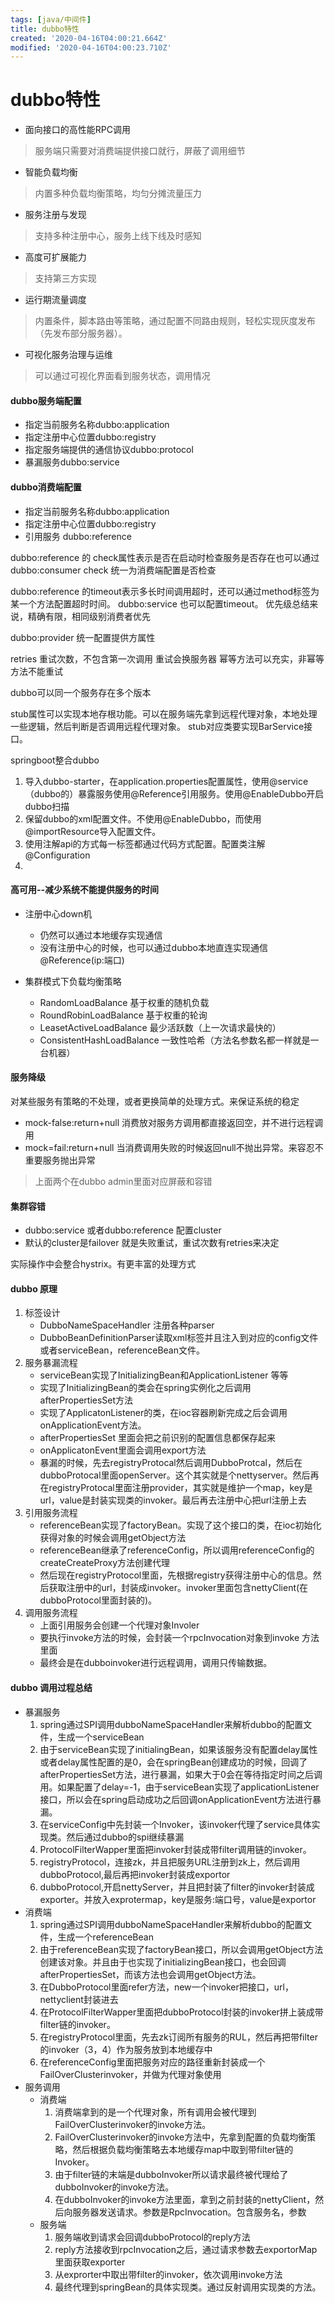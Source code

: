 ```yaml
---
tags: [java/中间件]
title: dubbo特性
created: '2020-04-16T04:00:21.664Z'
modified: '2020-04-16T04:00:23.710Z'
---
```


# dubbo特性
- 面向接口的高性能RPC调用
> 服务端只需要对消费端提供接口就行，屏蔽了调用细节
- 智能负载均衡
>内置多种负载均衡策略，均匀分摊流量压力
- 服务注册与发现
>支持多种注册中心，服务上线下线及时感知
- 高度可扩展能力
> 支持第三方实现
- 运行期流量调度
> 内置条件，脚本路由等策略，通过配置不同路由规则，轻松实现灰度发布（先发布部分服务器）。
- 可视化服务治理与运维
> 可以通过可视化界面看到服务状态，调用情况

#### dubbo服务端配置
- 指定当前服务名称dubbo:application
- 指定注册中心位置dubbo:registry
- 指定服务端提供的通信协议dubbo:protocol
- 暴漏服务dubbo:service
#### dubbo消费端配置
- 指定当前服务名称dubbo:application
- 指定注册中心位置dubbo:registry
- 引用服务 dubbo:reference
 



dubbo:reference 的 check属性表示是否在启动时检查服务是否存在也可以通过dubbo:consumer check 统一为消费端配置是否检查

dubbo:reference 的timeout表示多长时间调用超时，还可以通过method标签为某一个方法配置超时时间。
dubbo:service 也可以配置timeout。
优先级总结来说，精确有限，相同级别消费者优先

dubbo:provider 统一配置提供方属性

retries 重试次数，不包含第一次调用
重试会换服务器
幂等方法可以充实，非幂等方法不能重试

dubbo可以同一个服务存在多个版本

stub属性可以实现本地存根功能。可以在服务端先拿到远程代理对象，本地处理一些逻辑，然后判断是否调用远程代理对象。
stub对应类要实现BarService接口。

springboot整合dubbo
1. 导入dubbo-starter，在application.properties配置属性，使用@service（dubbo的）暴露服务使用@Reference引用服务。使用@EnableDubbo开启dubbo扫描
2. 保留dubbo的xml配置文件。不使用@EnableDubbo，而使用@importResource导入配置文件。
3. 使用注解api的方式每一标签都通过代码方式配置。配置类注解@Configuration
4. 
#### 高可用--减少系统不能提供服务的时间
- 注册中心down机
    - 仍然可以通过本地缓存实现通信
    - 没有注册中心的时候，也可以通过dubbo本地直连实现通信@Reference(ip:端口)

- 集群模式下负载均衡策略
    - RandomLoadBalance 基于权重的随机负载
    - RoundRobinLoadBalance 基于权重的轮询
    - LeasetActiveLoadBalance 最少活跃数（上一次请求最快的）
    - ConsistentHashLoadBalance 一致性哈希（方法名参数名都一样就是一台机器）

#### 服务降级
对某些服务有策略的不处理，或者更换简单的处理方式。来保证系统的稳定
- mock-false:return+null  消费放对服务方调用都直接返回空，并不进行远程调用
- mock=fail:return+null 当消费调用失败的时候返回null不抛出异常。来容忍不重要服务抛出异常
> 上面两个在dubbo admin里面对应屏蔽和容错


#### 集群容错
- dubbo:service 或者dubbo:reference 配置cluster 
- 默认的cluster是failover 就是失败重试，重试次数有retries来决定

实际操作中会整合hystrix。有更丰富的处理方式


#### dubbo 原理
1. 标签设计
    - DubboNameSpaceHandler 注册各种parser
    - DubboBeanDefinitionParser读取xml标签并且注入到对应的config文件或者serviceBean，referenceBean文件。
2. 服务暴漏流程
    - serviceBean实现了InitializingBean和ApplicationListener 等等
    - 实现了InitializingBean的类会在spring实例化之后调用afterPropertiesSet方法
    - 实现了ApplicatonListener<ContextRefreshContext>的类，在ioc容器刷新完成之后会调用onApplicationEvent方法。
    - afterPropertiesSet 里面会把之前识别的配置信息都保存起来
    - onApplicatonEvent里面会调用export方法
    - 暴漏的时候，先去registryProtocal然后调用DubboProtcal，然后在dubboProtocal里面openServer。这个其实就是个nettyserver。然后再在registryProtocal里面注册provider，其实就是维护一个map，key是url，value是封装实现类的invoker。最后再去注册中心把url注册上去
3. 引用服务流程
    - referenceBean实现了factoryBean。实现了这个接口的类，在ioc初始化获得对象的时候会调用getObject方法
    - referenceBean继承了referenceConfig，所以调用referenceConfig的createCreateProxy方法创建代理
    - 然后现在registryProtocol里面，先根据registry获得注册中心的信息。然后获取注册中的url，封装成invoker。invoker里面包含nettyClient(在dubboProtocol里面封装的)。
4. 调用服务流程
    - 上面引用服务会创建一个代理对象Involer
    - 要执行invoke方法的时候，会封装一个rpcInvocation对象到invoke 方法里面
    - 最终会是在dubboinvoker进行远程调用，调用只传输数据。
    
#### dubbo 调用过程总结
- 暴漏服务
    1. spring通过SPI调用dubboNameSpaceHandler来解析dubbo的配置文件，生成一个serviceBean
    2. 由于serviceBean实现了initialingBean，如果该服务没有配置delay属性或者delay属性配置的是0，会在springBean创建成功的时候，回调了afterPropertiesSet方法，进行暴漏，如果大于0会在等待指定时间之后调用。如果配置了delay=-1，由于serviceBean实现了applicationListener接口，所以会在spring启动成功之后回调onApplicationEvent方法进行暴漏。
    3. 在serviceConfig中先封装一个Invoker，该invoker代理了service具体实现类。然后通过dubbo的spi继续暴漏
    4. ProtocolFilterWapper里面把invoker封装成带filter调用链的invoker。
    5. registryProtocol，连接zk，并且把服务URL注册到zk上，然后调用dubboProtocol,最后再把invoker封装成exportor
    6. dubboProtocol,开启nettyServer，并且把封装了filter的invoker封装成exporter。并放入exprotermap，key是服务:端口号，value是exportor
- 消费端
    1. spring通过SPI调用dubboNameSpaceHandler来解析dubbo的配置文件，生成一个referenceBean
    2. 由于referenceBean实现了factoryBean接口，所以会调用getObject方法创建该对象。并且由于也实现了initializingBean接口，也会回调afterPropertiesSet，而该方法也会调用getObject方法。
    3. 在DubboProtocol里面refer方法，new一个invoker把接口，url，nettyclient封装进去
    4. 在ProtocolFilterWapper里面把dubboProtocol封装的invoker拼上装成带filter链的invoker。
    5. 在registryProtocol里面，先去zk订阅所有服务的RUL，然后再把带filter的invoker（3，4）作为服务放到本地缓存中
    6. 在referenceConfig里面把服务对应的路径重新封装成一个FailOverClusterinvoker，并做为代理对象使用
 - 服务调用
    - 消费端
        1. 消费端拿到的是一个代理对象，所有调用会被代理到FailOverClusterinvoker的invoke方法。
        2. FailOverClusterinvoker的invoke方法中，先拿到配置的负载均衡策略，然后根据负载均衡策略去本地缓存map中取到带filter链的Invoker。
        3. 由于filter链的末端是dubboInvoker所以请求最终被代理给了dubboInvoker的invoke方法。
        4. 在dubboInvoker的invoke方法里面，拿到之前封装的nettyClient，然后向服务器发送请求。参数是RpcInvocation。包含服务名，参数
    - 服务端
        1. 服务端收到请求会回调dubboProtocol的reply方法
        2. reply方法接收到rpcInvocation之后，通过请求参数去exportorMap里面获取exporter
        3. 从exprorter中取出带filter的invoker，依次调用invoke方法
        4. 最终代理到springBean的具体实现类。通过反射调用实现类的方法。



